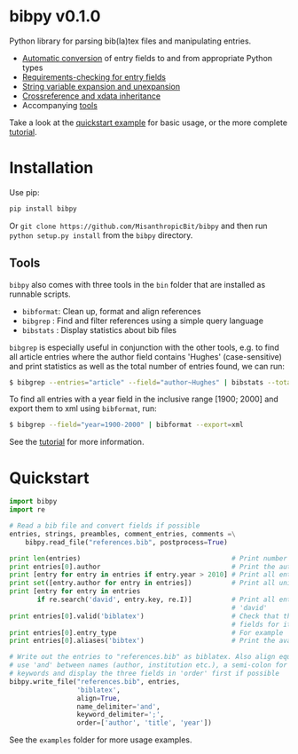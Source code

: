 # bibpy v0.1.0

Python library for parsing bib(la)tex files and manipulating entries.

* [Automatic conversion](/examples/field_conversion.py) of entry fields to and from appropriate Python types
* [Requirements-checking for entry fields](/examples/requirements_check.py)
* [String variable expansion and unexpansion](/examples/string_expansion.py)
* [Crossreference and xdata inheritance](/examples/crossref_expansion.py)
* Accompanying [tools](#tools)

Take a look at the [quickstart example](#quickstart) for basic usage, or the
more complete [tutorial](TUTORIAL.md).

# Installation

Use pip:

```bash
pip install bibpy
```

Or `git clone https://github.com/MisanthropicBit/bibpy` and then run `python
setup.py install` from the `bibpy` directory.

## Tools

`bibpy` also comes with three tools in the `bin` folder that are installed as
runnable scripts.

* `bibformat`: Clean up, format and align references
* `bibgrep`  : Find and filter references using a simple query language
* `bibstats` : Display statistics about bib files

`bibgrep` is especially useful in conjunction with the other tools, e.g. to find
all article entries where the author field contains 'Hughes' (case-sensitive)
and print statistics as well as the total number of entries found, we can run:

```bash
$ bibgrep --entries="article" --field="author~Hughes" | bibstats --total
```

To find all entries with a year field in the inclusive range [1900;
2000] and export them to xml using `bibformat`, run:

```bash
$ bibgrep --field="year=1900-2000" | bibformat --export=xml
```

See the [tutorial](TUTORIAL.md) for more information.

<a name="quickstart"></a>
# Quickstart

```python
import bibpy
import re

# Read a bib file and convert fields if possible
entries, strings, preambles, comment_entries, comments =\
    bibpy.read_file("references.bib", postprocess=True)

print len(entries)                                      # Print number of entries
print entries[0].author                                 # Print the author of the first entry
print [entry for entry in entries if entry.year > 2010] # Print all entries after year 2010
print set([entry.author for entry in entries])          # Print all unique authors
print [entry for entry in entries
       if re.search('david', entry.key, re.I)]          # Print all entries where the key contains
                                                        # 'david'
print entries[0].valid('biblatex')                      # Check that the first entry has the correct
                                                        # fields for its type according to biblatex
print entries[0].entry_type                             # For example 'article' or 'inproceedings'
print entries[0].aliases('bibtex')                      # Print the available aliases for this entry's type

# Write out the entries to "references.bib" as biblatex. Also align equal-signs,
# use 'and' between names (author, institution etc.), a semi-colon for delimiting
# keywords and display the three fields in 'order' first if possible
bibpy.write_file("references.bib", entries,
                 'biblatex',
                 align=True,
                 name_delimiter='and',
                 keyword_delimiter=';',
                 order=['author', 'title', 'year'])
```

See the `examples` folder for more usage examples.
